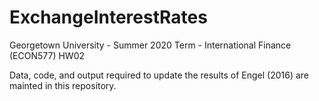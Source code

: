 # ExchangeInterestRates
Georgetown University - Summer 2020 Term - International Finance (ECON577) HW02

Data, code, and output required to update the results of Engel (2016) are mainted in this repository.

